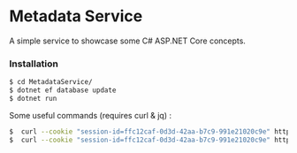 ﻿# Metadata Service

A simple service to showcase some C# ASP.NET Core concepts.

  ### Installation

```sh
$ cd MetadataService/
$ dotnet ef database update
$ dotnet run
```

Some useful commands (requires curl & jq) :
```sh
$  curl --cookie "session-id=ffc12caf-0d3d-42aa-b7c9-991e21020c9e" http://localhost:5000/api/Metadata/ | jq
$  curl --cookie "session-id=ffc12caf-0d3d-42aa-b7c9-991e21020c9e" http://localhost:5000/api/Metadata/206211246 | jq
```

